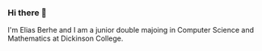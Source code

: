 ### Hi there 👋

I'm Elias Berhe and I am a junior double majoing in Computer Science and Mathematics at Dickinson College. 
